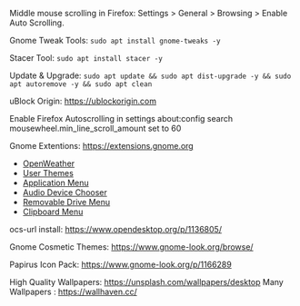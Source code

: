 Middle mouse scrolling in Firefox: Settings > General > Browsing > Enable Auto Scrolling.


Gnome Tweak Tools: `sudo apt install gnome-tweaks -y`

Stacer Tool: `sudo apt install stacer -y` 

Update & Upgrade: `sudo apt update && sudo apt dist-upgrade -y && sudo apt autoremove -y && sudo apt clean`   

uBlock Origin: https://ublockorigin.com

Enable Firefox Autoscrolling in settings
about:config
search mousewheel.min_line_scroll_amount set to 60

Gnome Extentions: https://extensions.gnome.org
  - [OpenWeather](https://extensions.gnome.org/extension/750/openweather/)
  - [User Themes](https://extensions.gnome.org/extension/19/user-themes/)
  - [Application Menu](https://extensions.gnome.org/extension/6/applications-menu/)
  - [Audio Device Chooser](https://extensions.gnome.org/extension/906/sound-output-device-chooser/)
  - [Removable Drive Menu](https://extensions.gnome.org/extension/7/removable-drive-menu/)
  - [Clipboard Menu](https://extensions.gnome.org/extension/779/clipboard-indicator/)

ocs-url install: https://www.opendesktop.org/p/1136805/

Gnome Cosmetic Themes: https://www.gnome-look.org/browse/

Papirus Icon Pack: https://www.gnome-look.org/p/1166289

High Quality Wallpapers: https://unsplash.com/wallpapers/desktop
Many Wallpapers : https://wallhaven.cc/
